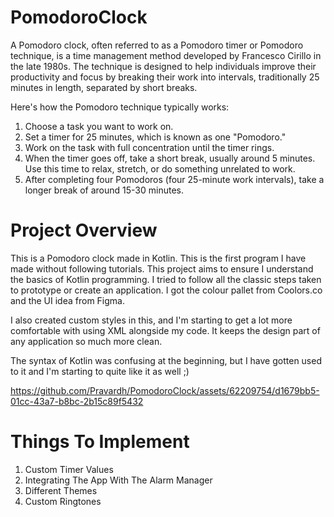 # PomodoroClock

A Pomodoro clock, often referred to as a Pomodoro timer or Pomodoro technique, is a time management method developed by Francesco Cirillo in the late 1980s. The technique is designed to help individuals improve their productivity and focus by breaking their work into intervals, traditionally 25 minutes in length, separated by short breaks.

Here's how the Pomodoro technique typically works:

1. Choose a task you want to work on.
2. Set a timer for 25 minutes, which is known as one "Pomodoro."
3. Work on the task with full concentration until the timer rings.
4. When the timer goes off, take a short break, usually around 5 minutes. Use this time to relax, stretch, or do something unrelated to work.
5. After completing four Pomodoros (four 25-minute work intervals), take a longer break of around 15-30 minutes.

# Project Overview

This is a Pomodoro clock made in Kotlin. This is the first program I have made without following tutorials.
This project aims to ensure I understand the basics of Kotlin programming. I tried to follow all the classic steps taken 
to prototype or create an application. I got the colour pallet from Coolors.co and the UI idea from Figma. 

I also created custom styles in this, and I'm starting to get a lot more comfortable with using XML alongside my code. It keeps the design part 
of any application so much more clean.

The syntax of Kotlin was confusing at the beginning, but I have gotten used to it and I'm starting to quite like it as well ;) 


https://github.com/Pravardh/PomodoroClock/assets/62209754/d1679bb5-01cc-43a7-b8bc-2b15c89f5432

# Things To Implement

1. Custom Timer Values
2. Integrating The App With The Alarm Manager
3. Different Themes
4. Custom Ringtones

